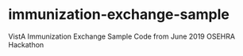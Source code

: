 # immunization-exchange-sample
VistA Immunization Exchange Sample Code from June 2019 OSEHRA Hackathon
